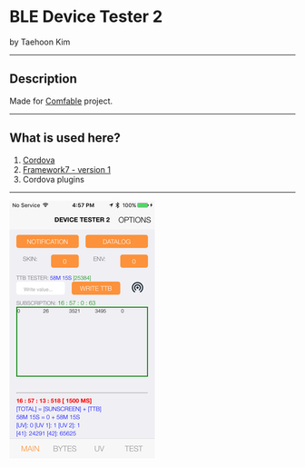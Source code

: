 # BLE Device Tester 2
by Taehoon Kim

---
## Description
Made for [Comfable](https://comfable.com/) project.

----
## What is used here?
1. [Cordova](https://cordova.apache.org/)
2. [Framework7 - version 1](http://v1.framework7.io/)  
3. Cordova plugins

----
![alt text](https://github.com/hoonblizz/BLE_DeviceTester2/blob/master/img/preview/mainPage.PNG "Preview")
